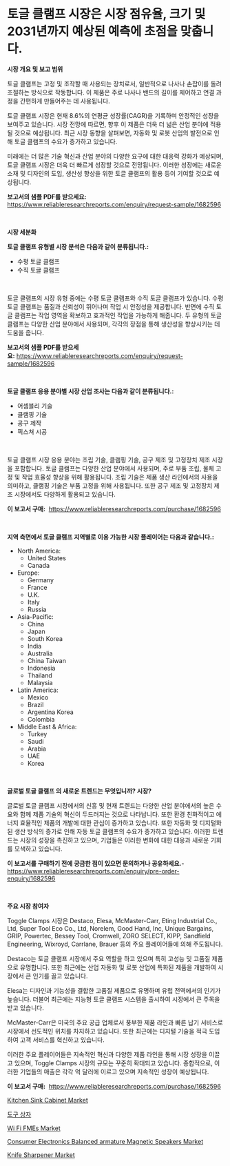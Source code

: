 <p><h1>토글 클램프 시장은 시장 점유율, 크기 및 2031년까지 예상된 예측에 초점을 맞춥니다.</h1></p><p><strong>시장 개요 및 보고 범위</strong></p>
<p><p>토글 클램프는 고정 및 조작할 때 사용되는 장치로서, 일반적으로 나사나 손잡이를 돌려 조절하는 방식으로 작동합니다. 이 제품은 주로 나사나 밴드의 길이를 제어하고 연결 과정을 간편하게 만들어주는 데 사용됩니다.</p><p>토글 클램프 시장은 현재 8.6%의 연평균 성장률(CAGR)을 기록하며 안정적인 성장을 보여주고 있습니다. 시장 전망에 따르면, 향후 이 제품은 더욱 더 넓은 산업 분야에 적용될 것으로 예상됩니다. 최근 시장 동향을 살펴보면, 자동화 및 로봇 산업의 발전으로 인해 토글 클램프의 수요가 증가하고 있습니다.</p><p>미래에는 더 많은 기술 혁신과 산업 분야의 다양한 요구에 대한 대응력 강화가 예상되며, 토글 클램프 시장은 더욱 더 빠르게 성장할 것으로 전망됩니다. 이러한 성장에는 새로운 소재 및 디자인의 도입, 생산성 향상을 위한 토글 클램프의 활용 등이 기여할 것으로 예상됩니다.</p></p>
<p><strong>보고서의 샘플 PDF를 받으세요:</strong> <a href="https://www.reliableresearchreports.com/enquiry/request-sample/1682596">https://www.reliableresearchreports.com/enquiry/request-sample/1682596</a></p>
<p>&nbsp;</p>
<p><strong>시장 세분화</strong></p>
<p><strong>토글 클램프 유형별 시장 분석은 다음과 같이 분류됩니다.:</strong></p>
<p><ul><li>수평 토글 클램프</li><li>수직 토글 클램프</li></ul></p>
<p>&nbsp;</p>
<p><p>토글 클램프의 시장 유형 중에는 수평 토글 클램프와 수직 토글 클램프가 있습니다. 수평 토글 클램프는 품질과 신뢰성이 뛰어나며 작업 시 안정성을 제공합니다. 반면에 수직 토글 클램프는 작업 영역을 확보하고 효과적인 작업을 가능하게 해줍니다. 두 유형의 토글 클램프는 다양한 산업 분야에서 사용되며, 각각의 장점을 통해 생산성을 향상시키는 데 도움을 줍니다.</p></p>
<p><strong>보고서의 샘플 PDF를 받으세요:</strong>&nbsp;<a href="https://www.reliableresearchreports.com/enquiry/request-sample/1682596">https://www.reliableresearchreports.com/enquiry/request-sample/1682596</a></p>
<p>&nbsp;</p>
<p><strong> 토글 클램프 응용 분야별 시장 산업 조사는 다음과 같이 분류됩니다.:</strong></p>
<p><ul><li>어셈블리 기술</li><li>클램핑 기술</li><li>공구 제작</li><li>픽스쳐 시공</li></ul></p>
<p>&nbsp;</p>
<p><p>토글 클램프 시장 응용 분야는 조립 기술, 클램핑 기술, 공구 제조 및 고정장치 제조 시장을 포함합니다. 토글 클램프는 다양한 산업 분야에서 사용되며, 주로 부품 조립, 물체 고정 및 작업 효율성 향상을 위해 활용됩니다. 조립 기술은 제품 생산 라인에서의 사용을 의미하고, 클램핑 기술은 부품 고정을 위해 사용됩니다. 또한 공구 제조 및 고정장치 제조 시장에서도 다양하게 활용되고 있습니다.</p></p>
<p><strong>이 보고서 구매:</strong>&nbsp; <a href="https://www.reliableresearchreports.com/purchase/1682596">https://www.reliableresearchreports.com/purchase/1682596</a></p>
<p>&nbsp;</p>
<p><strong>지역 측면에서 토글 클램프 지역별로 이용 가능한 시장 플레이어는 다음과 같습니다.:</strong></p>
<p><ul>
    <li>
        North America:
        <ul>
            <li>United States</li>
            <li>Canada</li>
        </ul>
    </li>
    <li>
        Europe:
        <ul>
            <li>Germany</li>
            <li>France</li>
            <li>U.K.</li>
            <li>Italy</li>
            <li>Russia</li>
        </ul>
    </li>
    <li>
        Asia-Pacific:
        <ul>
            <li>China</li>
            <li>Japan</li>
            <li>South Korea</li>
            <li>India</li>
            <li>Australia</li>
            <li>China Taiwan</li>
            <li>Indonesia</li>
            <li>Thailand</li>
            <li>Malaysia</li>
        </ul>
    </li>
    <li>
        Latin America:
        <ul>
            <li>Mexico</li>
            <li>Brazil</li>
            <li>Argentina Korea</li>
            <li>Colombia</li>
        </ul>
    </li>
    <li>
        Middle East & Africa:
        <ul>
            <li>Turkey</li>
            <li>Saudi</li>
            <li>Arabia</li>
            <li>UAE</li>
            <li>Korea</li>
        </ul>
    </li>
    </ul></p>
<p>&nbsp;</p>
<p><strong>글로벌 토글 클램프 의 새로운 트렌드는 무엇입니까? 시장?</strong></p>
<p><p>글로벌 토글 클램프 시장에서의 신흥 및 현재 트렌드는 다양한 산업 분야에서의 높은 수요와 함께 제품 기술의 혁신이 두드러지는 것으로 나타납니다. 또한 환경 친화적이고 에너지 효율적인 제품의 개발에 대한 관심이 증가하고 있습니다. 또한 자동화 및 디지털화된 생산 방식의 증가로 인해 자동 토글 클램프의 수요가 증가하고 있습니다. 이러한 트렌드는 시장의 성장을 촉진하고 있으며, 기업들은 이러한 변화에 대한 대응과 새로운 기회를 모색하고 있습니다.</p></p>
<p><strong>이 보고서를 구매하기 전에 궁금한 점이 있으면 문의하거나 공유하세요.</strong>- <a href="https://www.reliableresearchreports.com/enquiry/pre-order-enquiry/1682596">https://www.reliableresearchreports.com/enquiry/pre-order-enquiry/1682596</a></p>
<p>&nbsp;</p>
<p><strong>주요 시장 참여자</strong></p>
<p><p>Toggle Clamps 시장은 Destaco, Elesa, McMaster-Carr, Eting Industrial Co., Ltd, Super Tool Eco Co., Ltd, Norelem, Good Hand, Inc, Unique Bargains, GRIP, Powertec, Bessey Tool, Cromwell, ZORO SELECT, KIPP, Sandfield Engineering, Wixroyd, Carrlane, Brauer 등의 주요 플레이어들에 의해 주도됩니다.</p><p>Destaco는 토글 클램프 시장에서 주요 역할을 하고 있으며 특히 고성능 및 고품질 제품으로 유명합니다. 또한 최근에는 산업 자동화 및 로봇 산업에 특화된 제품을 개발하여 시장에서 큰 인기를 끌고 있습니다.</p><p>Elesa는 디자인과 기능성을 결합한 고품질 제품으로 유명하며 유럽 전역에서의 인기가 높습니다. 더불어 최근에는 지능형 토글 클램프 시스템을 출시하여 시장에서 큰 주목을 받고 있습니다.</p><p>McMaster-Carr은 미국의 주요 공급 업체로서 풍부한 제품 라인과 빠른 납기 서비스로 시장에서 선도적인 위치를 차지하고 있습니다. 또한 최근에는 디지털 기술을 적극 도입하여 고객 서비스를 혁신하고 있습니다.</p><p>이러한 주요 플레이어들은 지속적인 혁신과 다양한 제품 라인을 통해 시장 성장을 이끌고 있으며, Toggle Clamps 시장의 규모는 꾸준히 확대되고 있습니다. 종합적으로, 이러한 기업들의 매출은 각각 억 달러에 이르고 있으며 지속적인 성장이 예상됩니다.</p></p>
<p><strong>이 보고서 구매:</strong>&nbsp;&nbsp;<a href="https://www.reliableresearchreports.com/purchase/1682596">https://www.reliableresearchreports.com/purchase/1682596</a></p>
<p><p><a href="https://github.com/redneck06/Market-Research-Report-List-2/blob/main/kitchen-sink-cabinet-market.md">Kitchen Sink Cabinet Market</a></p><p><a href="https://github.com/lzrvbyqzftro57/Market-Research-Report-List-1/blob/main/18857092352.md">도구 상자</a></p><p><a href="https://issuu.com/reportprime-2/docs/wi-fi-fmes-market-size-2030.pptx">Wi Fi FMEs Market</a></p><p><a href="https://issuu.com/reportprime-2/docs/consumer-electronics-balanced-armat_358ce3b6fcf30f">Consumer Electronics Balanced armature Magnetic Speakers Market</a></p><p><a href="https://github.com/peachesmcdowel1/Market-Research-Report-List-1/blob/main/knife-sharpener-market.md">Knife Sharpener Market</a></p></p>
